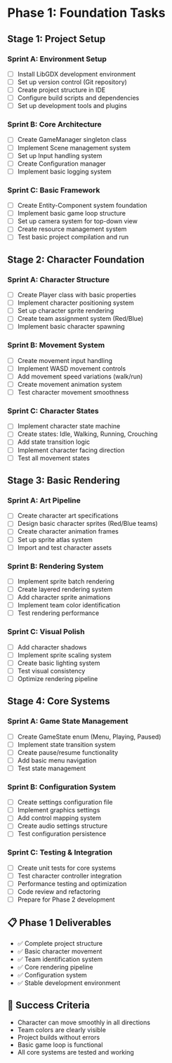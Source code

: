 
# Phase 1: Foundation Tasks

## Stage 1: Project Setup
### Sprint A: Environment Setup
- [ ] Install LibGDX development environment
- [ ] Set up version control (Git repository)
- [ ] Create project structure in IDE
- [ ] Configure build scripts and dependencies
- [ ] Set up development tools and plugins

### Sprint B: Core Architecture
- [ ] Create GameManager singleton class
- [ ] Implement Scene management system
- [ ] Set up Input handling system
- [ ] Create Configuration manager
- [ ] Implement basic logging system

### Sprint C: Basic Framework
- [ ] Create Entity-Component system foundation
- [ ] Implement basic game loop structure
- [ ] Set up camera system for top-down view
- [ ] Create resource management system
- [ ] Test basic project compilation and run

## Stage 2: Character Foundation
### Sprint A: Character Structure
- [ ] Create Player class with basic properties
- [ ] Implement character positioning system
- [ ] Set up character sprite rendering
- [ ] Create team assignment system (Red/Blue)
- [ ] Implement basic character spawning

### Sprint B: Movement System
- [ ] Create movement input handling
- [ ] Implement WASD movement controls
- [ ] Add movement speed variations (walk/run)
- [ ] Create movement animation system
- [ ] Test character movement smoothness

### Sprint C: Character States
- [ ] Implement character state machine
- [ ] Create states: Idle, Walking, Running, Crouching
- [ ] Add state transition logic
- [ ] Implement character facing direction
- [ ] Test all movement states

## Stage 3: Basic Rendering
### Sprint A: Art Pipeline
- [ ] Create character art specifications
- [ ] Design basic character sprites (Red/Blue teams)
- [ ] Create character animation frames
- [ ] Set up sprite atlas system
- [ ] Import and test character assets

### Sprint B: Rendering System
- [ ] Implement sprite batch rendering
- [ ] Create layered rendering system
- [ ] Add character sprite animations
- [ ] Implement team color identification
- [ ] Test rendering performance

### Sprint C: Visual Polish
- [ ] Add character shadows
- [ ] Implement sprite scaling system
- [ ] Create basic lighting system
- [ ] Test visual consistency
- [ ] Optimize rendering pipeline

## Stage 4: Core Systems
### Sprint A: Game State Management
- [ ] Create GameState enum (Menu, Playing, Paused)
- [ ] Implement state transition system
- [ ] Create pause/resume functionality
- [ ] Add basic menu navigation
- [ ] Test state management

### Sprint B: Configuration System
- [ ] Create settings configuration file
- [ ] Implement graphics settings
- [ ] Add control mapping system
- [ ] Create audio settings structure
- [ ] Test configuration persistence

### Sprint C: Testing & Integration
- [ ] Create unit tests for core systems
- [ ] Test character controller integration
- [ ] Performance testing and optimization
- [ ] Code review and refactoring
- [ ] Prepare for Phase 2 development

## 📋 Phase 1 Deliverables
- ✅ Complete project structure
- ✅ Basic character movement
- ✅ Team identification system
- ✅ Core rendering pipeline
- ✅ Configuration system
- ✅ Stable development environment

## 🎯 Success Criteria
- Character can move smoothly in all directions
- Team colors are clearly visible
- Project builds without errors
- Basic game loop is functional
- All core systems are tested and working